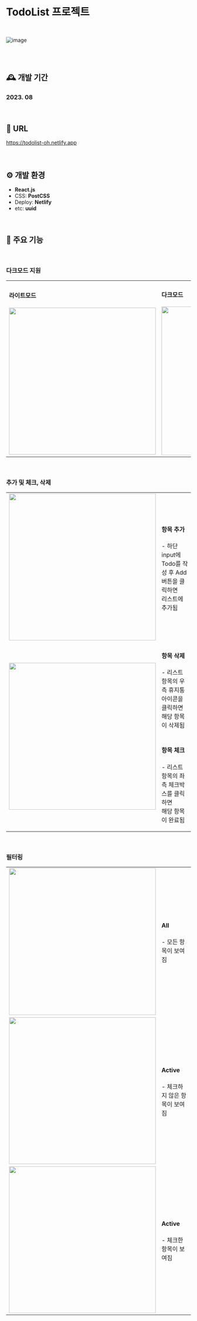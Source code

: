 # TodoList 프로젝트
<br />

![image](https://github.com/O-daeun/todolist/assets/105799083/1c91ddc7-8112-4650-bb34-344a0569a3b1)


<br />
<br />

## 🕰️ 개발 기간

### 2023. 08
<br />

## 🔗 URL

https://todolist-oh.netlify.app
<br />
<br />
<br />

## ⚙️ 개발 환경

- **React.js**
- CSS: **PostCSS**
- Deploy: **Netlify**
- etc: **uuid**
<br />

## 📌 주요 기능
<br />

### 다크모드 지원

<table>
 <tr>
  <td>
   <h4>라이트모드</h4>
  <img src="https://github.com/O-daeun/todolist/assets/105799083/611f5402-595e-4834-ba11-6cb4aa91338f" width="400" />  
  </td>
  <td>
   <h4>다크모드</h4>
   <img src="https://github.com/O-daeun/todolist/assets/105799083/1c91ddc7-8112-4650-bb34-344a0569a3b1" width="405" />  
  </td>
 </tr>
</table>
<br />

### 추가 및 체크, 삭제

<table>
 <tr>
  <td>
   <img src="https://github.com/O-daeun/todolist/assets/105799083/279e5b0f-2e11-4c94-9e26-6d0a636281b2" width="400" />
  </td>
  <td>
   <h4>항목 추가</h4>
   <p> - 하단 input에 Todo를 작성 후 Add 버튼을 클릭하면 <br />
     리스트에 추가됨</p>
  </td>
 </tr>
  <tr>
  <td rowspan="2">
   <img src="https://github.com/O-daeun/todolist/assets/105799083/f1f6b3b9-5648-4468-8217-fa62f559f2de" width="400" />
  </td>
  <td>
   <h4>항목 삭제</h4>
   <p> - 리스트 항목의 우측 휴지통 아이콘을 클릭하면 <br />
     해당 항목이 삭제됨</p>
  </td>
 </tr>
 <tr>
  <td>
   <h4>항목 체크</h4>
   <p> - 리스트 항목의 좌측 체크박스를 클릭하면 <br />
     해당 항목이 완료됨</p>
  </td>
 </tr>
</table>
<br />

### 필터링

<table>
 <tr>
  <td>
   <img src="https://github.com/O-daeun/todolist/assets/105799083/61f2b735-746e-47c4-82bd-570a7bdcaab9" width="400" />
  </td>
   <td>
     <h4>All</h4>
     <p>- 모든 항목이 보여짐</p>
   </td>
</tr>
<tr>
  <td>
   <img src="https://github.com/O-daeun/todolist/assets/105799083/49d607c0-f02f-4da3-86c4-8e75fdf61309" width="400" />
  </td>
  <td>
     <h4>Active</h4>
     <p>- 체크하지 않은 항목이 보여짐</p>
   </td>
</tr>
  <tr>
  <td>
   <img src="https://github.com/O-daeun/todolist/assets/105799083/2f301263-4043-42e5-839d-9e903f50a17a" width="400" />
  </td>
  <td>
     <h4>Active</h4>
     <p>- 체크한 항목이 보여짐</p>
   </td>
</tr>
</table>

<br />
<br />
